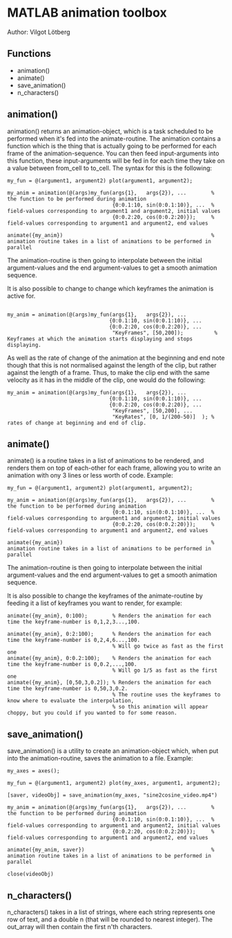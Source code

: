 # MATLAB animation toolbox
Author: Vilgot Lötberg
<h2>Functions</h2>

- animation()
- animate()
- save_animation()
- n_characters()

<h2>animation()</h2>

animation() returns an animation-object, which is a task scheduled
to be performed when it's fed into the animate-routine. The animation
contains a function which is the thing that is actually going to be performed
for each frame of the animation-sequence. You can then feed
input-arguments into this function, these input-arguments
will be fed in for each time they take on a value between from_cell to
to_cell. The syntax for this is the following:

```MATLAB:Code
my_fun = @(argument1, argument2) plot(argument1, argument2);

my_anim = animation(@(args)my_fun(args{1},   args{2}), ...        % the function to be performed during animation
                                  {0:0.1:10, sin(0:0.1:10)}, ...  % field-values corresponding to argument1 and argument2, initial values 
                                  {0:0.2:20, cos(0:0.2:20)});     % field-values corresponding to argument1 and argument2, end values

animate({my_anim})                                                % animation routine takes in a list of animations to be performed in parallel

```
The animation-routine is then going to interpolate between the initial
argument-values and the end argument-values to get a smooth animation
sequence.


It is also possible to change to change which keyframes the animation is
active for.

```MATLAB:Code

my_anim = animation(@(args)my_fun(args{1},   args{2}), ... 
                                 {0:0.1:10, sin(0:0.1:10)}, ... 
                                 {0:0.2:20, cos(0:0.2:20)}, ...
                                  "KeyFrames", [50,200]);          % Keyframes at which the animation starts displaying and stops displaying. 

```
As well as the rate of change of the animation at the beginning and end
note though that this is not normalised against the length of the clip, 
but rather against the length of a frame. Thus, to make the clip end with 
the same velocity as it has in the middle of the clip, one would do the
following:
```MATLAB:Code
my_anim = animation(@(args)my_fun(args{1},   args{2}), ... 
                                 {0:0.1:10, sin(0:0.1:10)}, ... 
                                 {0:0.2:20, cos(0:0.2:20)}, ...
                                  "KeyFrames", [50,200], ...
                                  "KeyRates", [0, 1/(200-50)]  ); % rates of change at beginning and end of clip.
```
<h2>animate()</h2>
animate() is a routine takes in a list of animations to be rendered, and
renders them on top of each-other for each frame, allowing you to write 
an animation with ony 3 lines or less worth of code.
Example:

```MATLAB:Code
my_fun = @(argument1, argument2) plot(argument1, argument2);

my_anim = animation(@(args)my_fun(args{1},   args{2}), ...        % the function to be performed during animation
                                  {0:0.1:10, sin(0:0.1:10)}, ...  % field-values corresponding to argument1 and argument2, initial values 
                                  {0:0.2:20, cos(0:0.2:20)});     % field-values corresponding to argument1 and argument2, end values

animate({my_anim})                                                % animation routine takes in a list of animations to be performed in parallel
```

The animation-routine is then going to interpolate between the initial
argument-values and the end argument-values to get a smooth animation
sequence.

It is also possible to change the keyframes of the animate-routine by
feeding it a list of keyframes you want to render, for example:

```MATLAB:Code
animate({my_anim}, 0:100);        % Renders the animation for each time the keyframe-number is 0,1,2,3...,100.

animate({my_anim}, 0:2:100);      % Renders the animation for each time the keyframe-number is 0,2,4,6...,100. 
                                  % Will go twice as fast as the first one
animate({my_anim}, 0:0.2:100);    % Renders the animation for each time the keyframe-number is 0,0.2,...,100.  
                                  % Will go 1/5 as fast as the first one
animate({my_anim}, [0,50,3,0.2]); % Renders the animation for each time the keyframe-number is 0,50,3,0.2.  
                                  % The routine uses the keyframes to know where to evaluate the interpolation, 
                                  % so this animation will appear choppy, but you could if you wanted to for some reason.

```

<h2>save_animation()</h2>


save_animation() is a utility to create an animation-object which, when put
into the animation-routine, saves the animation to a file.
Example:

```MATLAB:Code
my_axes = axes();

my_fun = @(argument1, argument2) plot(my_axes, argument1, argument2);

[saver, videoObj] = save_animation(my_axes, "sine2cosine_video.mp4")

my_anim = animation(@(args)my_fun(args{1},   args{2}), ...        % the function to be performed during animation
                                  {0:0.1:10, sin(0:0.1:10)}, ...  % field-values corresponding to argument1 and argument2, initial values 
                                  {0:0.2:20, cos(0:0.2:20)});     % field-values corresponding to argument1 and argument2, end values

animate({my_anim, saver})                                         % animation routine takes in a list of animations to be performed in parallel

close(videoObj)

```

<h2>n_characters()</h2>

n_characters() takes in a list of strings, where each string represents one
row of text, and a double n (that will be rounded to nearest integer).
The out_array will then contain the first n'th characters.

